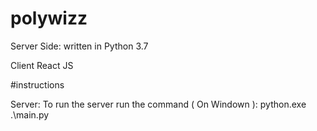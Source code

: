 # polywizz

Server Side:
written in Python 3.7

Client
React JS

#instructions

Server:
To run the server run the command ( On Windown ): python.exe .\main.py 
